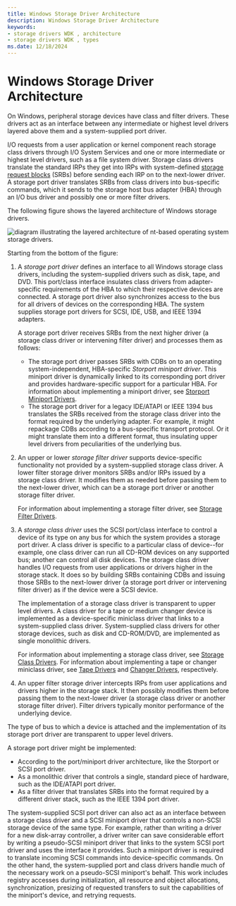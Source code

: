 ```yaml
---
title: Windows Storage Driver Architecture
description: Windows Storage Driver Architecture
keywords:
- storage drivers WDK , architecture
- storage drivers WDK , types
ms.date: 12/18/2024
---
```


# Windows Storage Driver Architecture

On Windows, peripheral storage devices have class and filter drivers. These drivers act as an interface between any intermediate or highest level drivers layered above them and a system-supplied port driver.

I/O requests from a user application or kernel component reach storage class drivers through I/O System Services and one or more intermediate or highest level drivers, such as a file system driver. Storage class drivers translate the standard IRPs they get into IRPs with system-defined [storage request blocks](/windows-hardware/drivers/ddi/storport/ns-storport-_storage_request_block) (SRBs) before sending each IRP on to the next-lower driver. A storage port driver translates SRBs from class drivers into bus-specific commands, which it sends to the storage host bus adapter (HBA) through an I/O bus driver and possibly one or more filter drivers.

The following figure shows the layered architecture of Windows storage drivers.

![diagram illustrating the layered architecture of nt-based operating system storage drivers.](images/kg201-1.png)

Starting from the bottom of the figure:

1. A *storage port driver* defines an interface to all Windows storage class drivers, including the system-supplied drivers such as disk, tape, and DVD. This port/class interface insulates class drivers from adapter-specific requirements of the HBA to which their respective devices are connected. A storage port driver also synchronizes access to the bus for all drivers of devices on the corresponding HBA. The system supplies storage port drivers for SCSI, IDE, USB, and IEEE 1394 adapters.

   A storage port driver receives SRBs from the next higher driver (a storage class driver or intervening filter driver) and processes them as follows:

   * The storage port driver passes SRBs with CDBs on to an operating system-independent, HBA-specific *Storport miniport driver*. This miniport driver is dynamically linked to its corresponding port driver and provides hardware-specific support for a particular HBA. For information about implementing a miniport driver, see [Storport Miniport Drivers](storport-miniport-drivers.md).
   * The storage port driver for a legacy IDE/ATAPI or IEEE 1394 bus translates the SRBs received from the storage class driver into the format required by the underlying adapter. For example, it might repackage CDBs according to a bus-specific transport protocol. Or it might translate them into a different format, thus insulating upper level drivers from peculiarities of the underlying bus.

2. An upper or lower *storage filter driver* supports device-specific functionality not provided by a system-supplied storage class driver. A lower filter storage driver monitors SRBs and/or IRPs issued by a storage class driver. It modifies them as needed before passing them to the next-lower driver, which can be a storage port driver or another storage filter driver.

   For information about implementing a storage filter driver, see [Storage Filter Drivers](storage-filter-drivers.md).

3. A *storage class driver* uses the SCSI port/class interface to control a device of its type on any bus for which the system provides a storage port driver. A class driver is specific to a particular class of device--for example, one class driver can run all CD-ROM devices on any supported bus; another can control all disk devices. The storage class driver handles I/O requests from user applications or drivers higher in the storage stack. It does so by building SRBs containing CDBs and issuing those SRBs to the next-lower driver (a storage port driver or intervening filter driver) as if the device were a SCSI device.

   The implementation of a storage class driver is transparent to upper level drivers. A class driver for a tape or medium changer device is implemented as a device-specific miniclass driver that links to a system-supplied class driver. System-supplied class drivers for other storage devices, such as disk and CD-ROM/DVD, are implemented as single monolithic drivers.

   For information about implementing a storage class driver, see [Storage Class Drivers](introduction-to-storage-class-drivers.md). For information about implementing a tape or changer miniclass driver, see [Tape Drivers](tape-drivers-overview.md) and [Changer Drivers](changer-drivers.md), respectively.

4. An upper filter storage driver intercepts IRPs from user applications and drivers higher in the storage stack. It then possibly modifies them before passing them to the next-lower driver (a storage class driver or another storage filter driver). Filter drivers typically monitor performance of the underlying device.

The type of bus to which a device is attached and the implementation of its storage port driver are transparent to upper level drivers.

A storage port driver might be implemented:

* According to the port/miniport driver architecture, like the Storport or SCSI port driver.
* As a monolithic driver that controls a single, standard piece of hardware, such as the IDE/ATAPI port driver.
* As a filter driver that translates SRBs into the format required by a different driver stack, such as the IEEE 1394 port driver.

The system-supplied SCSI port driver can also act as an interface between a storage class driver and a SCSI miniport driver that controls a non-SCSI storage device of the same type. For example, rather than writing a driver for a new disk-array controller, a driver writer can save considerable effort by writing a pseudo-SCSI miniport driver that links to the system SCSI port driver and uses the interface it provides. Such a miniport driver is required to translate incoming SCSI commands into device-specific commands. On the other hand, the system-supplied port and class drivers handle much of the necessary work on a pseudo-SCSI miniport's behalf. This work includes registry accesses during initialization, all resource and object allocations, synchronization, presizing of requested transfers to suit the capabilities of the miniport's device, and retrying requests.
